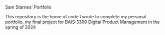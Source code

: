 Sam Starnes' Portfolio

This repository is the home of code I wrote to complete my personal portfolio, my final project for BAIS:3300 Digital Product Management in the spring of 2024

